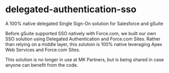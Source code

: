 # delegated-authentication-sso
A 100% native delegated Single Sign-On solution for Salesforce and gSuite

Before gSuite supported SSO natively with Force.com, we built our own SSO solution using Delegated Authentication and Force.com Sites.  Rather than relying on a middle layer, this solutoin is 100% native leveraging Apex Web Services and Force.com Sites.

This solution is no longer in use at MK Partners, but is being shared in case anyone can benefit from the code.
